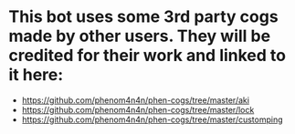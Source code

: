 # This bot uses some 3rd party cogs made by other users. They will be credited for their work and linked to it here:


- https://github.com/phenom4n4n/phen-cogs/tree/master/aki
- https://github.com/phenom4n4n/phen-cogs/tree/master/lock
- https://github.com/phenom4n4n/phen-cogs/tree/master/customping
